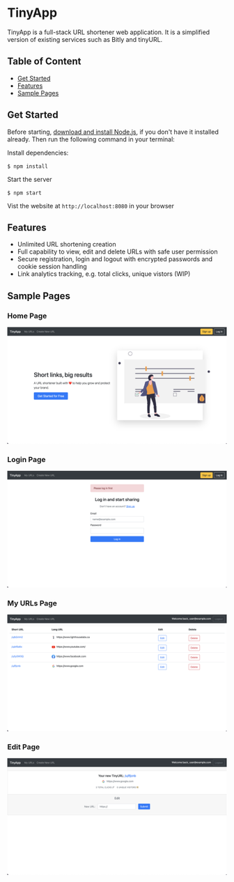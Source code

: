 # TinyApp
TinyApp is a full-stack URL shortener web application. It is a simplified version of existing services such as Bitly and tinyURL.

## Table of Content
- [Get Started](#get-started)
- [Features](#features)
- [Sample Pages](#sample-pages)

## Get Started
Before starting, [download and install Node.js](!https://nodejs.org/en/download/), if you don't have it installed already. Then run the following command in your terminal:

Install dependencies:  
```
$ npm install
```

Start the server  
```
$ npm start
```

Vist the website at `http://localhost:8080` in your browser

## Features
- Unlimited URL shortening creation
- Full capability to view, edit and delete URLs with safe user permission
- Secure registration, login and logout with encrypted passwords and cookie session handling
- Link analytics tracking, e.g. total clicks, unique vistors (WIP)

## Sample Pages
### Home Page
![home](/docs/home.png)

### Login Page
![login](/docs/login.png)

### My URLs Page
![my_urls](/docs/my_urls.png)

### Edit Page
![edit](/docs/edit.png)